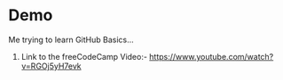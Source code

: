 # Demo

Me trying to learn GitHub Basics...

1. Link to the freeCodeCamp Video:- https://www.youtube.com/watch?v=RGOj5yH7evk

